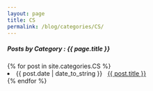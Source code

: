```yaml
---
layout: page
title: CS
permalink: /blog/categories/CS/
---
```


<h5> Posts by Category : {{ page.title }} </h5>

<div class="card">
{% for post in site.categories.CS %}
 <li class="category-posts"><span>{{ post.date | date_to_string }}</span> &nbsp; <a href="{{ post.url }}">{{ post.title }}</a></li>
{% endfor %}
</div>